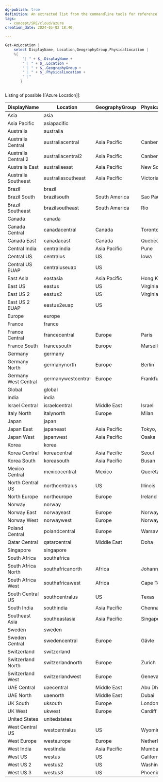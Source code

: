 ```yaml
---
dg-publish: true
definition: An extracted list from the commandline tools for reference
tags:
  - concept/SRE/cloud/azure
creation_date: 2024-05-02 18:40

---
```

```powershell
Get-AzLocation | 
	select DisplayName, Location,GeographyGroup,PhysicalLocation | 
	%{ 
		"| " + $_.DisplayName + 
		" | " + $_.Location + 
		" | " + $_.GeographyGroup + 
		" | " + $_.PhysicalLocation + 
		" |"
	   }
 
```

Listing of possible [[Azure Location]]:

| DisplayName          | Location           | GeographyGroup | PhysicalLocation |
| -------------------- | ------------------ | -------------- | ---------------- |
| Asia                 | asia               |                |                  |
| Asia Pacific         | asiapacific        |                |                  |
| Australia            | australia          |                |                  |
| Australia Central    | australiacentral   | Asia Pacific   | Canberra         |
| Australia Central 2  | australiacentral2  | Asia Pacific   | Canberra         |
| Australia East       | australiaeast      | Asia Pacific   | New South Wales  |
| Australia Southeast  | australiasoutheast | Asia Pacific   | Victoria         |
| Brazil               | brazil             |                |                  |
| Brazil South         | brazilsouth        | South America  | Sao Paulo State  |
| Brazil Southeast     | brazilsoutheast    | South America  | Rio              |
| Canada               | canada             |                |                  |
| Canada Central       | canadacentral      | Canada         | Toronto          |
| Canada East          | canadaeast         | Canada         | Quebec           |
| Central India        | centralindia       | Asia Pacific   | Pune             |
| Central US           | centralus          | US             | Iowa             |
| Central US EUAP      | centraluseuap      | US             |                  |
| East Asia            | eastasia           | Asia Pacific   | Hong Kong        |
| East US              | eastus             | US             | Virginia         |
| East US 2            | eastus2            | US             | Virginia         |
| East US 2 EUAP       | eastus2euap        | US             |                  |
| Europe               | europe             |                |                  |
| France               | france             |                |                  |
| France Central       | francecentral      | Europe         | Paris            |
| France South         | francesouth        | Europe         | Marseille        |
| Germany              | germany            |                |                  |
| Germany North        | germanynorth       | Europe         | Berlin           |
| Germany West Central | germanywestcentral | Europe         | Frankfurt        |
| Global               | global             |                |                  |
| India                | india              |                |                  |
| Israel Central       | israelcentral      | Middle East    | Israel           |
| Italy North          | italynorth         | Europe         | Milan            |
| Japan                | japan              |                |                  |
| Japan East           | japaneast          | Asia Pacific   | Tokyo, Saitama   |
| Japan West           | japanwest          | Asia Pacific   | Osaka            |
| Korea                | korea              |                |                  |
| Korea Central        | koreacentral       | Asia Pacific   | Seoul            |
| Korea South          | koreasouth         | Asia Pacific   | Busan            |
| Mexico Central       | mexicocentral      | Mexico         | Querétaro State  |
| North Central US     | northcentralus     | US             | Illinois         |
| North Europe         | northeurope        | Europe         | Ireland          |
| Norway               | norway             |                |                  |
| Norway East          | norwayeast         | Europe         | Norway           |
| Norway West          | norwaywest         | Europe         | Norway           |
| Poland Central       | polandcentral      | Europe         | Warsaw           |
| Qatar Central        | qatarcentral       | Middle East    | Doha             |
| Singapore            | singapore          |                |                  |
| South Africa         | southafrica        |                |                  |
| South Africa North   | southafricanorth   | Africa         | Johannesburg     |
| South Africa West    | southafricawest    | Africa         | Cape Town        |
| South Central US     | southcentralus     | US             | Texas            |
| South India          | southindia         | Asia Pacific   | Chennai          |
| Southeast Asia       | southeastasia      | Asia Pacific   | Singapore        |
| Sweden               | sweden             |                |                  |
| Sweden Central       | swedencentral      | Europe         | Gävle            |
| Switzerland          | switzerland        |                |                  |
| Switzerland North    | switzerlandnorth   | Europe         | Zurich           |
| Switzerland West     | switzerlandwest    | Europe         | Geneva           |
| UAE Central          | uaecentral         | Middle East    | Abu Dhabi        |
| UAE North            | uaenorth           | Middle East    | Dubai            |
| UK South             | uksouth            | Europe         | London           |
| UK West              | ukwest             | Europe         | Cardiff          |
| United States        | unitedstates       |                |                  |
| West Central US      | westcentralus      | US             | Wyoming          |
| West Europe          | westeurope         | Europe         | Netherlands      |
| West India           | westindia          | Asia Pacific   | Mumbai           |
| West US              | westus             | US             | California       |
| West US 2            | westus2            | US             | Washington       |
| West US 3            | westus3            | US             | Phoenix          |